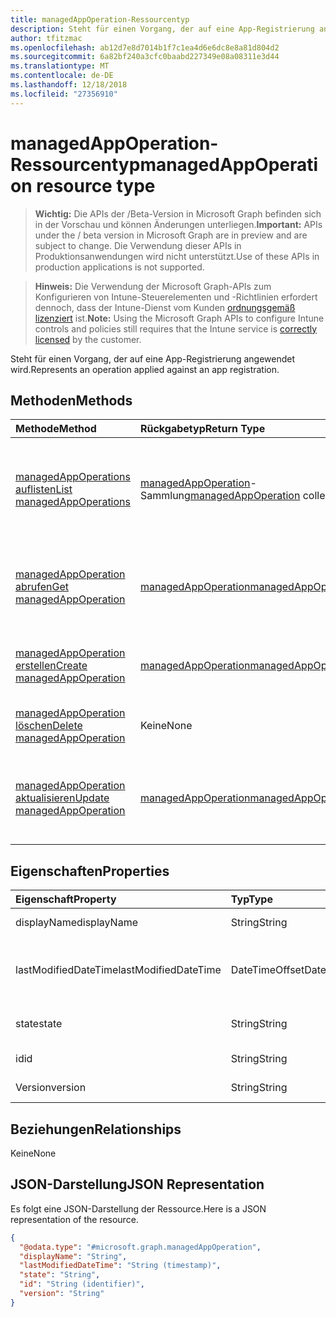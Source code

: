 ```yaml
---
title: managedAppOperation-Ressourcentyp
description: Steht für einen Vorgang, der auf eine App-Registrierung angewendet wird.
author: tfitzmac
ms.openlocfilehash: ab12d7e8d7014b1f7c1ea4d6e6dc8e8a81d804d2
ms.sourcegitcommit: 6a82bf240a3cfc0baabd227349e08a08311e3d44
ms.translationtype: MT
ms.contentlocale: de-DE
ms.lasthandoff: 12/18/2018
ms.locfileid: "27356910"
---
```

# <a name="managedappoperation-resource-type"></a><span data-ttu-id="f3c06-103">managedAppOperation-Ressourcentyp</span><span class="sxs-lookup"><span data-stu-id="f3c06-103">managedAppOperation resource type</span></span>

> <span data-ttu-id="f3c06-104">**Wichtig:** Die APIs der /Beta-Version in Microsoft Graph befinden sich in der Vorschau und können Änderungen unterliegen.</span><span class="sxs-lookup"><span data-stu-id="f3c06-104">**Important:** APIs under the / beta version in Microsoft Graph are in preview and are subject to change.</span></span> <span data-ttu-id="f3c06-105">Die Verwendung dieser APIs in Produktionsanwendungen wird nicht unterstützt.</span><span class="sxs-lookup"><span data-stu-id="f3c06-105">Use of these APIs in production applications is not supported.</span></span>

> <span data-ttu-id="f3c06-106">**Hinweis:** Die Verwendung der Microsoft Graph-APIs zum Konfigurieren von Intune-Steuerelementen und -Richtlinien erfordert dennoch, dass der Intune-Dienst vom Kunden [ordnungsgemäß lizenziert](https://go.microsoft.com/fwlink/?linkid=839381) ist.</span><span class="sxs-lookup"><span data-stu-id="f3c06-106">**Note:** Using the Microsoft Graph APIs to configure Intune controls and policies still requires that the Intune service is [correctly licensed](https://go.microsoft.com/fwlink/?linkid=839381) by the customer.</span></span>

<span data-ttu-id="f3c06-107">Steht für einen Vorgang, der auf eine App-Registrierung angewendet wird.</span><span class="sxs-lookup"><span data-stu-id="f3c06-107">Represents an operation applied against an app registration.</span></span>
## <a name="methods"></a><span data-ttu-id="f3c06-108">Methoden</span><span class="sxs-lookup"><span data-stu-id="f3c06-108">Methods</span></span>
|<span data-ttu-id="f3c06-109">Methode</span><span class="sxs-lookup"><span data-stu-id="f3c06-109">Method</span></span>|<span data-ttu-id="f3c06-110">Rückgabetyp</span><span class="sxs-lookup"><span data-stu-id="f3c06-110">Return Type</span></span>|<span data-ttu-id="f3c06-111">Beschreibung</span><span class="sxs-lookup"><span data-stu-id="f3c06-111">Description</span></span>|
|:---|:---|:---|
|[<span data-ttu-id="f3c06-112">managedAppOperations auflisten</span><span class="sxs-lookup"><span data-stu-id="f3c06-112">List managedAppOperations</span></span>](../api/intune-mam-managedappoperation-list.md)|<span data-ttu-id="f3c06-113">[managedAppOperation](../resources/intune-mam-managedappoperation.md)-Sammlung</span><span class="sxs-lookup"><span data-stu-id="f3c06-113">[managedAppOperation](../resources/intune-mam-managedappoperation.md) collection</span></span>|<span data-ttu-id="f3c06-114">Auflisten von Eigenschaften und Beziehungen der [managedAppOperation](../resources/intune-mam-managedappoperation.md)-Objekte.</span><span class="sxs-lookup"><span data-stu-id="f3c06-114">List properties and relationships of the [managedAppOperation](../resources/intune-mam-managedappoperation.md) objects.</span></span>|
|[<span data-ttu-id="f3c06-115">managedAppOperation abrufen</span><span class="sxs-lookup"><span data-stu-id="f3c06-115">Get managedAppOperation</span></span>](../api/intune-mam-managedappoperation-get.md)|[<span data-ttu-id="f3c06-116">managedAppOperation</span><span class="sxs-lookup"><span data-stu-id="f3c06-116">managedAppOperation</span></span>](../resources/intune-mam-managedappoperation.md)|<span data-ttu-id="f3c06-117">Lesen von Eigenschaften und Beziehungen des [managedAppOperation](../resources/intune-mam-managedappoperation.md)-Objekts.</span><span class="sxs-lookup"><span data-stu-id="f3c06-117">Read properties and relationships of the [managedAppOperation](../resources/intune-mam-managedappoperation.md) object.</span></span>|
|[<span data-ttu-id="f3c06-118">managedAppOperation erstellen</span><span class="sxs-lookup"><span data-stu-id="f3c06-118">Create managedAppOperation</span></span>](../api/intune-mam-managedappoperation-create.md)|[<span data-ttu-id="f3c06-119">managedAppOperation</span><span class="sxs-lookup"><span data-stu-id="f3c06-119">managedAppOperation</span></span>](../resources/intune-mam-managedappoperation.md)|<span data-ttu-id="f3c06-120">Erstellen eines neuen [managedAppOperation](../resources/intune-mam-managedappoperation.md)-Objekts.</span><span class="sxs-lookup"><span data-stu-id="f3c06-120">Create a new [managedAppOperation](../resources/intune-mam-managedappoperation.md) object.</span></span>|
|[<span data-ttu-id="f3c06-121">managedAppOperation löschen</span><span class="sxs-lookup"><span data-stu-id="f3c06-121">Delete managedAppOperation</span></span>](../api/intune-mam-managedappoperation-delete.md)|<span data-ttu-id="f3c06-122">Keine</span><span class="sxs-lookup"><span data-stu-id="f3c06-122">None</span></span>|<span data-ttu-id="f3c06-123">Löscht ein [managedAppOperation](../resources/intune-mam-managedappoperation.md)-Objekt.</span><span class="sxs-lookup"><span data-stu-id="f3c06-123">Deletes a [managedAppOperation](../resources/intune-mam-managedappoperation.md).</span></span>|
|[<span data-ttu-id="f3c06-124">managedAppOperation aktualisieren</span><span class="sxs-lookup"><span data-stu-id="f3c06-124">Update managedAppOperation</span></span>](../api/intune-mam-managedappoperation-update.md)|[<span data-ttu-id="f3c06-125">managedAppOperation</span><span class="sxs-lookup"><span data-stu-id="f3c06-125">managedAppOperation</span></span>](../resources/intune-mam-managedappoperation.md)|<span data-ttu-id="f3c06-126">Aktualisieren der Eigenschaften eines [managedAppOperation](../resources/intune-mam-managedappoperation.md)-Objekts.</span><span class="sxs-lookup"><span data-stu-id="f3c06-126">Update the properties of a [managedAppOperation](../resources/intune-mam-managedappoperation.md) object.</span></span>|

## <a name="properties"></a><span data-ttu-id="f3c06-127">Eigenschaften</span><span class="sxs-lookup"><span data-stu-id="f3c06-127">Properties</span></span>
|<span data-ttu-id="f3c06-128">Eigenschaft</span><span class="sxs-lookup"><span data-stu-id="f3c06-128">Property</span></span>|<span data-ttu-id="f3c06-129">Typ</span><span class="sxs-lookup"><span data-stu-id="f3c06-129">Type</span></span>|<span data-ttu-id="f3c06-130">Beschreibung</span><span class="sxs-lookup"><span data-stu-id="f3c06-130">Description</span></span>|
|:---|:---|:---|
|<span data-ttu-id="f3c06-131">displayName</span><span class="sxs-lookup"><span data-stu-id="f3c06-131">displayName</span></span>|<span data-ttu-id="f3c06-132">String</span><span class="sxs-lookup"><span data-stu-id="f3c06-132">String</span></span>|<span data-ttu-id="f3c06-133">Name des Vorgangs</span><span class="sxs-lookup"><span data-stu-id="f3c06-133">The operation name.</span></span>|
|<span data-ttu-id="f3c06-134">lastModifiedDateTime</span><span class="sxs-lookup"><span data-stu-id="f3c06-134">lastModifiedDateTime</span></span>|<span data-ttu-id="f3c06-135">DateTimeOffset</span><span class="sxs-lookup"><span data-stu-id="f3c06-135">DateTimeOffset</span></span>|<span data-ttu-id="f3c06-136">Datum und Uhrzeit der letzten Änderung des App-Vorgangs</span><span class="sxs-lookup"><span data-stu-id="f3c06-136">The last time the app operation was modified.</span></span>|
|<span data-ttu-id="f3c06-137">state</span><span class="sxs-lookup"><span data-stu-id="f3c06-137">state</span></span>|<span data-ttu-id="f3c06-138">String</span><span class="sxs-lookup"><span data-stu-id="f3c06-138">String</span></span>|<span data-ttu-id="f3c06-139">Aktueller Status des Vorgangs</span><span class="sxs-lookup"><span data-stu-id="f3c06-139">The current state of the operation</span></span>|
|<span data-ttu-id="f3c06-140">id</span><span class="sxs-lookup"><span data-stu-id="f3c06-140">id</span></span>|<span data-ttu-id="f3c06-141">String</span><span class="sxs-lookup"><span data-stu-id="f3c06-141">String</span></span>|<span data-ttu-id="f3c06-142">Schlüssel der Entität</span><span class="sxs-lookup"><span data-stu-id="f3c06-142">Key of the entity.</span></span>|
|<span data-ttu-id="f3c06-143">Version</span><span class="sxs-lookup"><span data-stu-id="f3c06-143">version</span></span>|<span data-ttu-id="f3c06-144">String</span><span class="sxs-lookup"><span data-stu-id="f3c06-144">String</span></span>|<span data-ttu-id="f3c06-145">Version der Entität</span><span class="sxs-lookup"><span data-stu-id="f3c06-145">Version of the entity.</span></span>|

## <a name="relationships"></a><span data-ttu-id="f3c06-146">Beziehungen</span><span class="sxs-lookup"><span data-stu-id="f3c06-146">Relationships</span></span>
<span data-ttu-id="f3c06-147">Keine</span><span class="sxs-lookup"><span data-stu-id="f3c06-147">None</span></span>
## <a name="json-representation"></a><span data-ttu-id="f3c06-148">JSON-Darstellung</span><span class="sxs-lookup"><span data-stu-id="f3c06-148">JSON Representation</span></span>
<span data-ttu-id="f3c06-149">Es folgt eine JSON-Darstellung der Ressource.</span><span class="sxs-lookup"><span data-stu-id="f3c06-149">Here is a JSON representation of the resource.</span></span>
<!-- {
  "blockType": "resource",
  "keyProperty": "id",
  "@odata.type": "microsoft.graph.managedAppOperation"
}
-->
``` json
{
  "@odata.type": "#microsoft.graph.managedAppOperation",
  "displayName": "String",
  "lastModifiedDateTime": "String (timestamp)",
  "state": "String",
  "id": "String (identifier)",
  "version": "String"
}
```





